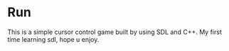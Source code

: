 # Run

This is a simple cursor control game built by using SDL and C++. My first time learning sdl, hope u enjoy.
